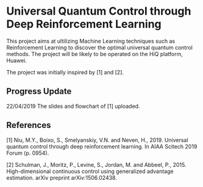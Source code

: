 # Universal Quantum Control through Deep Reinforcement Learning

This project aims at ultilizing Machine Learning techniques such as Reinforcement Learning to discover the optimal universal quantum control methods. The project will be likely to be operated on the HiQ platform, Huawei.

The project was initially inspired by [1] and [2].

## Progress Update
22/04/2019 The slides and flowchart of [1] uploaded.

## References
[1] Niu, M.Y., Boixo, S., Smelyanskiy, V.N. and Neven, H., 2019. Universal quantum control through deep reinforcement learning. In AIAA Scitech 2019 Forum (p. 0954).

[2] Schulman, J., Moritz, P., Levine, S., Jordan, M. and Abbeel, P., 2015. High-dimensional continuous control using generalized advantage estimation. arXiv preprint arXiv:1506.02438.
